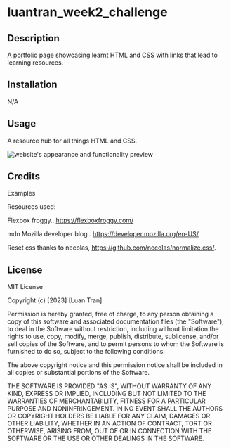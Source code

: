 # luantran_week2_challenge

## Description

A portfolio page showcasing learnt HTML and CSS with links that lead to learning resources.

## Installation

N/A

## Usage

A resource hub for all things HTML and CSS.

![website's appearance and functionality preview](./assets/images/screencap.png)

## Credits

Examples 

Resources used:

Flexbox froggy.. https://flexboxfroggy.com/

mdn Mozilla developer blog.. https://developer.mozilla.org/en-US/

Reset css thanks to necolas, https://github.com/necolas/normalize.css/.


## License

MIT License

Copyright (c) [2023] [Luan Tran]

Permission is hereby granted, free of charge, to any person obtaining a copy
of this software and associated documentation files (the "Software"), to deal
in the Software without restriction, including without limitation the rights
to use, copy, modify, merge, publish, distribute, sublicense, and/or sell
copies of the Software, and to permit persons to whom the Software is
furnished to do so, subject to the following conditions:

The above copyright notice and this permission notice shall be included in all
copies or substantial portions of the Software.

THE SOFTWARE IS PROVIDED "AS IS", WITHOUT WARRANTY OF ANY KIND, EXPRESS OR
IMPLIED, INCLUDING BUT NOT LIMITED TO THE WARRANTIES OF MERCHANTABILITY,
FITNESS FOR A PARTICULAR PURPOSE AND NONINFRINGEMENT. IN NO EVENT SHALL THE
AUTHORS OR COPYRIGHT HOLDERS BE LIABLE FOR ANY CLAIM, DAMAGES OR OTHER
LIABILITY, WHETHER IN AN ACTION OF CONTRACT, TORT OR OTHERWISE, ARISING FROM,
OUT OF OR IN CONNECTION WITH THE SOFTWARE OR THE USE OR OTHER DEALINGS IN THE
SOFTWARE.